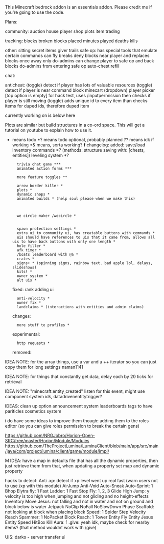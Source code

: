 This Minecraft bedrock addon is an essentials addon. Please credit me if you're going to use the code.

Plans:

community:
    auction house
    player shop
    plots
    item trading

tracking:
    blocks broken
    blocks placed
    minutes played
    deaths
    kills

other:
    sitting
    secret items giver
    trails
    safe op:
        has special tools that emulate certain commands
        can fly
        breaks deny blocks near player and replaces blocks once away
        only do-admins can change player to safe op and back
        blocks do-admins from entering safe op
    auto-chest refill



chat:
    
    
anticheat:
    (toggle) detect if player has lots of valuable resources
    (toggle) detect if player is near command block minecart
    (dropdown) player picker [top option is empty] for hack test, uses /inputpermission then checks if player is still moving
    (toggle) adds unique id to every item than checks items for duped ids, therefore duped item


currently working on is below here

Plots are similar but build structures in a co-ord space. This will get a tutorial on youtube to explain how to use it.


* means todo 
*? means todo optional, probably planned
?? means idk if working
*& means, sorta working?
<b>f</b>
changelog:
    added:
        save/load inventory commands *? (methods: structure saving with: [chests, entities])
        leveling system *?


        trivia chat game ***
        animated action forms ***

        more feature toggles **

        arrow border killer *
        plots *
        dynamic shops *
        animated builds * (help soul please when we make this)
        
        

        we circle maker /wecircle *


        spawn protection settings *
        extra ui to community ui, has creatable buttons with commands *
        uis should have references to uis that it came from, allows all uis to have back buttons with only one length *
        hole filler *
        afk timer *
        /boats leaderboard with @a *
        crates *
        signs+ * (spinning signs, rainbow text, bad apple lol, delays, slideshows)
        kits! *
        owner system *
        alt uis *


    fixed:
        rank adding ui

        anti-velocity *
        owner fix *
        landclaims * (interactions with entities and admin claims)

        
    changes:
        

        more stuff to profiles *

    experimental:
        

        http requests *

    removed:
        
        

IDEA NOTE: for the array things, use a var and a ++ iterator so you can just copy them for long settings
naman1141

IDEA NOTE: for things that constantly get data, delay each by 20 ticks for retrieval

IDEA NOTE: "minecraft:entity_created" listen for this event, might use component system idk, datadrivenentitytrigger?

IDEAS:
clean up option
announcement system
leaderboards
tags to have pariticles
cosmetics system

i do have some ideas to improve them though:
adding them to the roles editor (so you can give roles permission to break the certain gens)

https://github.com/NRGJobro/Horion-Open-SRC/tree/master/Horion/Module/Modules
https://github.com/TheProjectLumina/LuminaClient/blob/main/app/src/main/java/com/project/lumina/client/game/module/impl/


M IDEA: have a map in defaults file that has all the dynamic properties, then just retrieve them from that, when updating a property set map and dynamic property

hacks to detect:
Anti .xp: detect if xp level went up real fast (warn users not to use /xp with this module)
AirJump
Anti-Void
Auto-Sneak
Auto-Sprint: 1
Bhop
Elytra fly: 1
Fast Ladder: 1
Fast Stop
Fly: 1, 2, 3
Glide
High Jump: y velocity is too high when jumping and not gliding and no height-effects
Inventory Move
Jesus: not falling and not in water and not on ground and block below is water
Jetpack
NoClip
NoFall
NoSlowDown
Phase
Scaffold: not looking at block when placing block
Speed: 1
Spider
Step
Velocity
Reach
Spammer: 1
NoPacket
Block Reach: 1
Tower
Entity Fly
Entity Jesus
Entity Speed
HitBox
Kill Aura: 1
.give: yeah idk, maybe check for nearby items? (that method wouldnt work with /give)



UIS:
    darko - server transfer ui
    